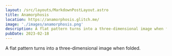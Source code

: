 ```yaml
---
layout: /src/layouts/MarkdownPostLayout.astro
title: Anamorphosis
location: https://anamorphosis.glitch.me/
image: './images/anamorphosis.png'
description: A flat pattern turns into a three-dimensional image when folded.
pubDate: 2023-02-18
---
```

A flat pattern turns into a three-dimensional image when folded.
